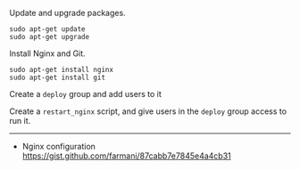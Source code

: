 
Update and upgrade packages.

    sudo apt-get update
    sudo apt-get upgrade

Install Nginx and Git.

    sudo apt-get install nginx
    sudo apt-get install git

Create a `deploy` group and add users to it

Create a `restart_nginx` script, and give users in the `deploy` group access
to run it.

---

* Nginx configuration https://gist.github.com/farmani/87cabb7e7845e4a4cb31
